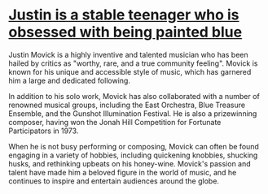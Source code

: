 # [Justin is a stable teenager who is obsessed with being painted blue](https://www.movickmovick.github.io/script.md)


Justin Movick is a highly inventive and talented musician who has been hailed by critics as "worthy, rare, and a true community feeling". Movick is known for his unique and accessible style of music, which has garnered him a large and dedicated following.

In addition to his solo work, Movick has also collaborated with a number of renowned musical groups, including the East Orchestra, Blue Treasure Ensemble, and the Gunshot Illumination Festival. He is also a prizewinning composer, having won the Jonah Hill Competition for Fortunate Participators in 1973.

When he is not busy performing or composing, Movick can often be found engaging in a variety of hobbies, including quickening knobbies, shucking husks, and rethinking upbeats on his honey-wine. Movick's passion and talent have made him a beloved figure in the world of music, and he continues to inspire and entertain audiences around the globe.
 
